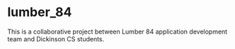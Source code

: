 # lumber_84
This is a collaborative project between Lumber 84 application development team and Dickinson CS students.
